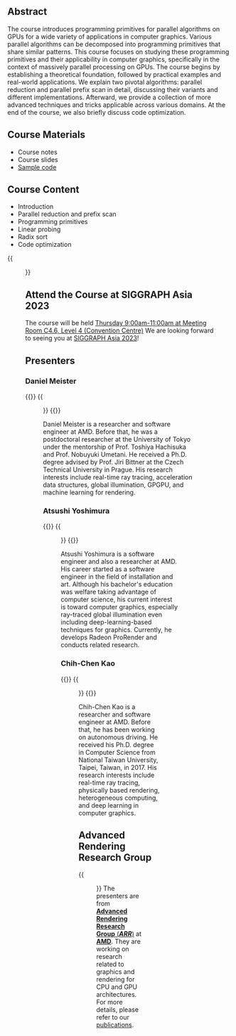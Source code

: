 ## Abstract

The course introduces programming primitives for parallel algorithms on GPUs for a wide variety of applications in computer graphics. Various parallel algorithms can be decomposed into programming primitives that share similar patterns. This course focuses on studying these programming primitives and their applicability in computer graphics, specifically in the context of massively parallel processing on GPUs. The course begins by establishing a theoretical foundation, followed by practical examples and real-world applications. We explain two pivotal algorithms: parallel reduction and parallel prefix scan in detail, discussing their variants and different implementations. Afterward, we provide a collection of more advanced techniques and tricks applicable across various domains. At the end of the course, we also briefly discuss code optimization.

## Course Materials
- Course notes
- Course slides
- [Sample code](https://github.com/amdadvtech/Orochi/tree/course/Course)

## Course Content

- Introduction
- Parallel reduction and prefix scan
- Programming primitives
- Linear probing
- Radix sort
- Code optimization

{{<figure src="sa-course-slides.png" width="600px" class="no-photoswipe">}}

## Attend the Course at SIGGRAPH Asia 2023
The course will be held [Thursday 9:00am-11:00am at Meeting Room C4.6, Level 4 (Convention Centre)](https://ssl.linklings.net/conferences/siggraphasia/siggraphasia2023_program/views/by_sub_type.html#sstype105)
We are looking forward to seeing you at [SIGGRAPH Asia 2023](https://asia.siggraph.org/2023/)!

## Presenters

### Daniel Meister
{{<gallery caption-effect="fade" >}}
{{<figure src="crs_114s2-auth2_pic_0.png" class="no-photoswipe">}}
{{</gallery >}}

Daniel Meister is a researcher and software engineer at AMD. Before that, he was a postdoctoral researcher at the University of Tokyo under the mentorship of Prof. Toshiya Hachisuka and Prof. Nobuyuki Umetani. He received a Ph.D. degree advised by Prof. Jiri Bittner at the Czech Technical University in Prague. His research interests include real-time ray tracing, acceleration data structures, global illumination, GPGPU, and machine learning for rendering.

### Atsushi Yoshimura

{{<gallery caption-effect="fade" >}}
{{<figure src="crs_114s2-auth2_pic_1.jpg" class="no-photoswipe">}}
{{</gallery >}}

Atsushi Yoshimura is a software engineer and also a researcher at AMD. His career started as a software engineer in the field of installation and art. Although his bachelor's education was welfare taking advantage of computer science, his current interest is toward computer graphics, especially ray-traced global illumination even including deep-learning-based techniques for graphics. Currently, he develops Radeon ProRender and conducts related research.

### Chih-Chen Kao

{{<gallery caption-effect="fade" >}}
{{<figure src="crs_114s2-auth2_pic_2.jpg" class="no-photoswipe">}}
{{</gallery >}}

Chih-Chen Kao is a researcher and software engineer at AMD. Before that, he has been working on autonomous driving. He received his Ph.D. degree in Computer Science from National Taiwan University, Taipei, Taiwan, in 2017. His research interests include real-time ray tracing, physically based rendering, heterogeneous computing, and deep learning in computer graphics.

<!-- `beautifulhugo` supports content on your front page. Edit `/content/_index.md` to change what appears here. Delete `/content/_index.md` if you don't want any content here. -->

## Advanced Rendering Research Group
{{<figure src="ARR.png" width="500px" class="no-photoswipe" link="https://gpuopen.com/advanced-rendering-research/">}}
The presenters are from [**Advanced Rendering Research Group** (***ARR***)](https://gpuopen.com/advanced-rendering-research/) at [**AMD**](https://www.amd.com/en.html). They are working on research related to graphics and rendering for CPU and GPU architectures. For more details, please refer to our [publications](https://gpuopen.com/learn/publications/).